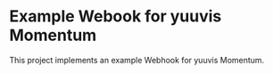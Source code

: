 # Example Webook for yuuvis Momentum

This project implements an example Webhook for yuuvis Momentum.